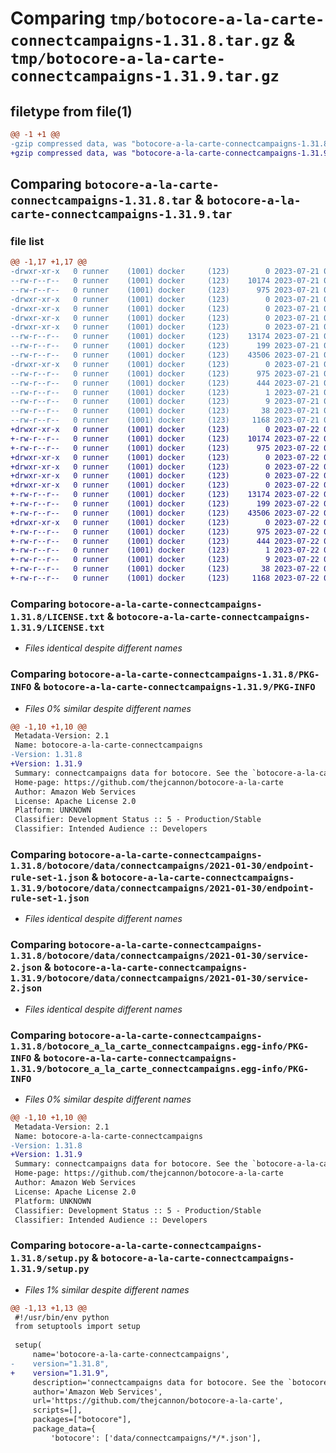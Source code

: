 # Comparing `tmp/botocore-a-la-carte-connectcampaigns-1.31.8.tar.gz` & `tmp/botocore-a-la-carte-connectcampaigns-1.31.9.tar.gz`

## filetype from file(1)

```diff
@@ -1 +1 @@
-gzip compressed data, was "botocore-a-la-carte-connectcampaigns-1.31.8.tar", last modified: Fri Jul 21 01:21:20 2023, max compression
+gzip compressed data, was "botocore-a-la-carte-connectcampaigns-1.31.9.tar", last modified: Sat Jul 22 01:20:22 2023, max compression
```

## Comparing `botocore-a-la-carte-connectcampaigns-1.31.8.tar` & `botocore-a-la-carte-connectcampaigns-1.31.9.tar`

### file list

```diff
@@ -1,17 +1,17 @@
-drwxr-xr-x   0 runner    (1001) docker     (123)        0 2023-07-21 01:21:20.062900 botocore-a-la-carte-connectcampaigns-1.31.8/
--rw-r--r--   0 runner    (1001) docker     (123)    10174 2023-07-21 01:21:19.000000 botocore-a-la-carte-connectcampaigns-1.31.8/LICENSE.txt
--rw-r--r--   0 runner    (1001) docker     (123)      975 2023-07-21 01:21:20.062900 botocore-a-la-carte-connectcampaigns-1.31.8/PKG-INFO
-drwxr-xr-x   0 runner    (1001) docker     (123)        0 2023-07-21 01:21:20.058900 botocore-a-la-carte-connectcampaigns-1.31.8/botocore/
-drwxr-xr-x   0 runner    (1001) docker     (123)        0 2023-07-21 01:21:20.058900 botocore-a-la-carte-connectcampaigns-1.31.8/botocore/data/
-drwxr-xr-x   0 runner    (1001) docker     (123)        0 2023-07-21 01:21:20.058900 botocore-a-la-carte-connectcampaigns-1.31.8/botocore/data/connectcampaigns/
-drwxr-xr-x   0 runner    (1001) docker     (123)        0 2023-07-21 01:21:20.058900 botocore-a-la-carte-connectcampaigns-1.31.8/botocore/data/connectcampaigns/2021-01-30/
--rw-r--r--   0 runner    (1001) docker     (123)    13174 2023-07-21 01:21:06.000000 botocore-a-la-carte-connectcampaigns-1.31.8/botocore/data/connectcampaigns/2021-01-30/endpoint-rule-set-1.json
--rw-r--r--   0 runner    (1001) docker     (123)      199 2023-07-21 01:21:06.000000 botocore-a-la-carte-connectcampaigns-1.31.8/botocore/data/connectcampaigns/2021-01-30/paginators-1.json
--rw-r--r--   0 runner    (1001) docker     (123)    43506 2023-07-21 01:21:06.000000 botocore-a-la-carte-connectcampaigns-1.31.8/botocore/data/connectcampaigns/2021-01-30/service-2.json
-drwxr-xr-x   0 runner    (1001) docker     (123)        0 2023-07-21 01:21:20.058900 botocore-a-la-carte-connectcampaigns-1.31.8/botocore_a_la_carte_connectcampaigns.egg-info/
--rw-r--r--   0 runner    (1001) docker     (123)      975 2023-07-21 01:21:20.000000 botocore-a-la-carte-connectcampaigns-1.31.8/botocore_a_la_carte_connectcampaigns.egg-info/PKG-INFO
--rw-r--r--   0 runner    (1001) docker     (123)      444 2023-07-21 01:21:20.000000 botocore-a-la-carte-connectcampaigns-1.31.8/botocore_a_la_carte_connectcampaigns.egg-info/SOURCES.txt
--rw-r--r--   0 runner    (1001) docker     (123)        1 2023-07-21 01:21:20.000000 botocore-a-la-carte-connectcampaigns-1.31.8/botocore_a_la_carte_connectcampaigns.egg-info/dependency_links.txt
--rw-r--r--   0 runner    (1001) docker     (123)        9 2023-07-21 01:21:20.000000 botocore-a-la-carte-connectcampaigns-1.31.8/botocore_a_la_carte_connectcampaigns.egg-info/top_level.txt
--rw-r--r--   0 runner    (1001) docker     (123)       38 2023-07-21 01:21:20.062900 botocore-a-la-carte-connectcampaigns-1.31.8/setup.cfg
--rw-r--r--   0 runner    (1001) docker     (123)     1168 2023-07-21 01:21:19.000000 botocore-a-la-carte-connectcampaigns-1.31.8/setup.py
+drwxr-xr-x   0 runner    (1001) docker     (123)        0 2023-07-22 01:20:22.920879 botocore-a-la-carte-connectcampaigns-1.31.9/
+-rw-r--r--   0 runner    (1001) docker     (123)    10174 2023-07-22 01:20:22.000000 botocore-a-la-carte-connectcampaigns-1.31.9/LICENSE.txt
+-rw-r--r--   0 runner    (1001) docker     (123)      975 2023-07-22 01:20:22.920879 botocore-a-la-carte-connectcampaigns-1.31.9/PKG-INFO
+drwxr-xr-x   0 runner    (1001) docker     (123)        0 2023-07-22 01:20:22.920879 botocore-a-la-carte-connectcampaigns-1.31.9/botocore/
+drwxr-xr-x   0 runner    (1001) docker     (123)        0 2023-07-22 01:20:22.920879 botocore-a-la-carte-connectcampaigns-1.31.9/botocore/data/
+drwxr-xr-x   0 runner    (1001) docker     (123)        0 2023-07-22 01:20:22.920879 botocore-a-la-carte-connectcampaigns-1.31.9/botocore/data/connectcampaigns/
+drwxr-xr-x   0 runner    (1001) docker     (123)        0 2023-07-22 01:20:22.920879 botocore-a-la-carte-connectcampaigns-1.31.9/botocore/data/connectcampaigns/2021-01-30/
+-rw-r--r--   0 runner    (1001) docker     (123)    13174 2023-07-22 01:20:09.000000 botocore-a-la-carte-connectcampaigns-1.31.9/botocore/data/connectcampaigns/2021-01-30/endpoint-rule-set-1.json
+-rw-r--r--   0 runner    (1001) docker     (123)      199 2023-07-22 01:20:09.000000 botocore-a-la-carte-connectcampaigns-1.31.9/botocore/data/connectcampaigns/2021-01-30/paginators-1.json
+-rw-r--r--   0 runner    (1001) docker     (123)    43506 2023-07-22 01:20:09.000000 botocore-a-la-carte-connectcampaigns-1.31.9/botocore/data/connectcampaigns/2021-01-30/service-2.json
+drwxr-xr-x   0 runner    (1001) docker     (123)        0 2023-07-22 01:20:22.920879 botocore-a-la-carte-connectcampaigns-1.31.9/botocore_a_la_carte_connectcampaigns.egg-info/
+-rw-r--r--   0 runner    (1001) docker     (123)      975 2023-07-22 01:20:22.000000 botocore-a-la-carte-connectcampaigns-1.31.9/botocore_a_la_carte_connectcampaigns.egg-info/PKG-INFO
+-rw-r--r--   0 runner    (1001) docker     (123)      444 2023-07-22 01:20:22.000000 botocore-a-la-carte-connectcampaigns-1.31.9/botocore_a_la_carte_connectcampaigns.egg-info/SOURCES.txt
+-rw-r--r--   0 runner    (1001) docker     (123)        1 2023-07-22 01:20:22.000000 botocore-a-la-carte-connectcampaigns-1.31.9/botocore_a_la_carte_connectcampaigns.egg-info/dependency_links.txt
+-rw-r--r--   0 runner    (1001) docker     (123)        9 2023-07-22 01:20:22.000000 botocore-a-la-carte-connectcampaigns-1.31.9/botocore_a_la_carte_connectcampaigns.egg-info/top_level.txt
+-rw-r--r--   0 runner    (1001) docker     (123)       38 2023-07-22 01:20:22.920879 botocore-a-la-carte-connectcampaigns-1.31.9/setup.cfg
+-rw-r--r--   0 runner    (1001) docker     (123)     1168 2023-07-22 01:20:22.000000 botocore-a-la-carte-connectcampaigns-1.31.9/setup.py
```

### Comparing `botocore-a-la-carte-connectcampaigns-1.31.8/LICENSE.txt` & `botocore-a-la-carte-connectcampaigns-1.31.9/LICENSE.txt`

 * *Files identical despite different names*

### Comparing `botocore-a-la-carte-connectcampaigns-1.31.8/PKG-INFO` & `botocore-a-la-carte-connectcampaigns-1.31.9/PKG-INFO`

 * *Files 0% similar despite different names*

```diff
@@ -1,10 +1,10 @@
 Metadata-Version: 2.1
 Name: botocore-a-la-carte-connectcampaigns
-Version: 1.31.8
+Version: 1.31.9
 Summary: connectcampaigns data for botocore. See the `botocore-a-la-carte` package for more info.
 Home-page: https://github.com/thejcannon/botocore-a-la-carte
 Author: Amazon Web Services
 License: Apache License 2.0
 Platform: UNKNOWN
 Classifier: Development Status :: 5 - Production/Stable
 Classifier: Intended Audience :: Developers
```

### Comparing `botocore-a-la-carte-connectcampaigns-1.31.8/botocore/data/connectcampaigns/2021-01-30/endpoint-rule-set-1.json` & `botocore-a-la-carte-connectcampaigns-1.31.9/botocore/data/connectcampaigns/2021-01-30/endpoint-rule-set-1.json`

 * *Files identical despite different names*

### Comparing `botocore-a-la-carte-connectcampaigns-1.31.8/botocore/data/connectcampaigns/2021-01-30/service-2.json` & `botocore-a-la-carte-connectcampaigns-1.31.9/botocore/data/connectcampaigns/2021-01-30/service-2.json`

 * *Files identical despite different names*

### Comparing `botocore-a-la-carte-connectcampaigns-1.31.8/botocore_a_la_carte_connectcampaigns.egg-info/PKG-INFO` & `botocore-a-la-carte-connectcampaigns-1.31.9/botocore_a_la_carte_connectcampaigns.egg-info/PKG-INFO`

 * *Files 0% similar despite different names*

```diff
@@ -1,10 +1,10 @@
 Metadata-Version: 2.1
 Name: botocore-a-la-carte-connectcampaigns
-Version: 1.31.8
+Version: 1.31.9
 Summary: connectcampaigns data for botocore. See the `botocore-a-la-carte` package for more info.
 Home-page: https://github.com/thejcannon/botocore-a-la-carte
 Author: Amazon Web Services
 License: Apache License 2.0
 Platform: UNKNOWN
 Classifier: Development Status :: 5 - Production/Stable
 Classifier: Intended Audience :: Developers
```

### Comparing `botocore-a-la-carte-connectcampaigns-1.31.8/setup.py` & `botocore-a-la-carte-connectcampaigns-1.31.9/setup.py`

 * *Files 1% similar despite different names*

```diff
@@ -1,13 +1,13 @@
 #!/usr/bin/env python
 from setuptools import setup
 
 setup(
     name='botocore-a-la-carte-connectcampaigns',
-    version="1.31.8",
+    version="1.31.9",
     description='connectcampaigns data for botocore. See the `botocore-a-la-carte` package for more info.',
     author='Amazon Web Services',
     url='https://github.com/thejcannon/botocore-a-la-carte',
     scripts=[],
     packages=["botocore"],
     package_data={
         'botocore': ['data/connectcampaigns/*/*.json'],
```

